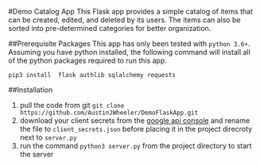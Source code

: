 #Demo Catalog App
This Flask app provides a simple catalog of items that can be created, edited, and deleted by its users. The items can also be sorted into pre-determined categories for better organization.

##Prerequisite Packages
This app has only been tested with `python 3.6+`. Assuming you have python installed, the following command will install all of the python packages required to run this app.
```
pip3 install  flask authlib sqlalchemy requests
```

##Installation
1) pull the code from git `git clone https://github.com/AustinJWheeler/DemoFlaskApp.git`
2) download your client secrets from the [google api console](https://console.developers.google.com/apis/credentials) and rename the file to `client_secrets.json` before placing it in the project direcroty next to `server.py`
3) run the command `python3 server.py` from the project directory to start the server
